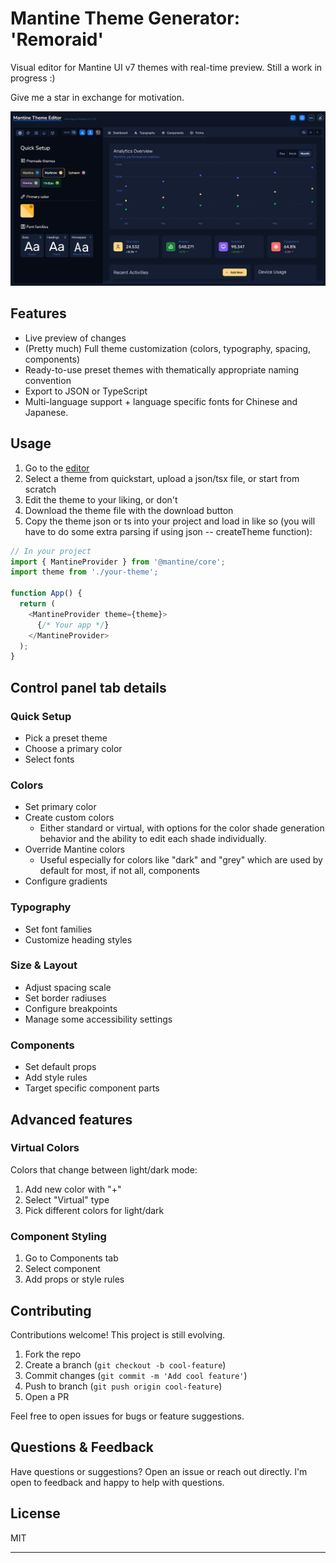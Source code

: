 # Mantine Theme Generator: 'Remoraid'

Visual editor for Mantine UI v7 themes with real-time preview. Still a work in progress :)

Give me a star in exchange for motivation.

![Remoraid dashboard](/readme-files/remoraid-main.png)

## Features

- Live preview of changes
- (Pretty much) Full theme customization (colors, typography, spacing, components)
- Ready-to-use preset themes with thematically appropriate naming convention
- Export to JSON or TypeScript
- Multi-language support + language specific fonts for Chinese and Japanese.

## Usage

1. Go to the [editor](https://kahvilei.github.io/mantine-theme-generator/)
2. Select a theme from quickstart, upload a json/tsx file, or start from scratch
3. Edit the theme to your liking, or don't
4. Download the theme file with the download button
5. Copy the theme json or ts into your project and load in like so (you will have to do some extra parsing if using json -- createTheme function):

```typescript
// In your project
import { MantineProvider } from '@mantine/core';
import theme from './your-theme';

function App() {
  return (
    <MantineProvider theme={theme}>
      {/* Your app */}
    </MantineProvider>
  );
}
```

## Control panel tab details

### Quick Setup
- Pick a preset theme
- Choose a primary color
- Select fonts

### Colors
- Set primary color
- Create custom colors
  - Either standard or virtual, with options for the color shade generation behavior and the ability to edit each shade individually.
- Override Mantine colors
  - Useful especially for colors like "dark" and "grey" which are used by default for most, if not all, components
- Configure gradients

### Typography
- Set font families
- Customize heading styles

### Size & Layout
- Adjust spacing scale
- Set border radiuses
- Configure breakpoints
- Manage some accessibility settings

### Components
- Set default props
- Add style rules
- Target specific component parts

## Advanced features

### Virtual Colors
Colors that change between light/dark mode:
1. Add new color with "+"
2. Select "Virtual" type
3. Pick different colors for light/dark


### Component Styling
1. Go to Components tab
2. Select component
3. Add props or style rules

## Contributing

Contributions welcome! This project is still evolving.

1. Fork the repo
2. Create a branch (`git checkout -b cool-feature`)
3. Commit changes (`git commit -m 'Add cool feature'`)
4. Push to branch (`git push origin cool-feature`)
5. Open a PR

Feel free to open issues for bugs or feature suggestions.

## Questions & Feedback

Have questions or suggestions? Open an issue or reach out directly. I'm open to feedback and happy to help with questions.

## License

MIT

---